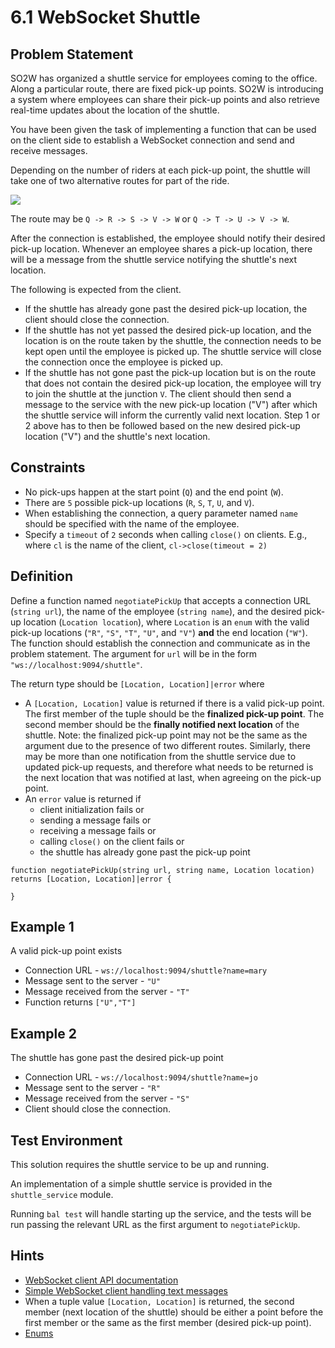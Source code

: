 # 6.1 WebSocket Shuttle

## Problem Statement

SO2W has organized a shuttle service for employees coming to the office. Along a particular route, there are fixed pick-up points. SO2W is introducing a system where employees can share their pick-up points and also retrieve real-time updates about the location of the shuttle.

You have been given the task of implementing a function that can be used on the client side to establish a WebSocket connection and send and receive messages.

Depending on the number of riders at each pick-up point, the shuttle will take one of two alternative routes for part of the ride.

<img src="Problem_6.1.png"/>

The route may be `Q -> R -> S -> V -> W` or `Q -> T -> U -> V -> W`.

After the connection is established, the employee should notify their desired pick-up location. Whenever an employee shares a pick-up location, there will be a message from the shuttle service notifying the shuttle's next location.

The following is expected from the client.

- If the shuttle has already gone past the desired pick-up location, the client should close the connection.
- If the shuttle has not yet passed the desired pick-up location, and the location is on the route taken by the shuttle, the connection needs to be kept open until the employee is picked up. The shuttle service will close the connection once the employee is picked up.
- If the shuttle has not gone past the pick-up location but is on the route that does not contain the desired pick-up location, the employee will try to join the shuttle at the junction `V`. The client should then send a message to the service with the new pick-up location ("V") after which the shuttle service will inform the currently valid next location. Step 1 or 2 above has to then be followed based on the new desired pick-up location ("V") and the shuttle's next location.

## Constraints

- No pick-ups happen at the start point (`Q`) and the end point (`W`).
- There are `5` possible pick-up locations (`R`, `S`, `T`, `U`, and `V`).
- When establishing the connection, a query parameter named `name` should be specified with the name of the employee.
- Specify a `timeout` of `2` seconds when calling `close()` on clients. E.g., where `cl` is the name of the client, `cl->close(timeout = 2)`

## Definition 

Define a function named `negotiatePickUp` that accepts a connection URL (`string url`), the name of the employee (`string name`), and the desired pick-up location (`Location location`), where `Location` is an `enum` with the valid pick-up locations (`"R"`, `"S"`, `"T"`, `"U"`, and `"V"`) **and** the end location (`"W"`). The function should establish the connection and communicate as in the problem statement. The argument for `url` will be in the form `"ws://localhost:9094/shuttle"`.

The return type should be `[Location, Location]|error` where

- A `[Location, Location]` value is returned if there is a valid pick-up point. The first member of the tuple should be the **finalized pick-up point**. The second member should be the **finally notified next location** of the shuttle. Note: the finalized pick-up point may not be the same as the argument due to the presence of two different routes. Similarly, there may be more than one notification from the shuttle service due to updated pick-up requests, and therefore what needs to be returned is the next location that was notified at last, when agreeing on the pick-up point.
- An `error` value is returned if
  - client initialization fails or
  - sending a message fails or
  - receiving a message fails or
  - calling `close()` on the client fails or
  - the shuttle has already gone past the pick-up point

```ballerina
function negotiatePickUp(string url, string name, Location location) returns [Location, Location]|error {

}
```

## Example 1

A valid pick-up point exists

- Connection URL - `ws://localhost:9094/shuttle?name=mary`
- Message sent to the server - `"U"`
- Message received from the server - `"T"`
- Function returns `["U","T"]`

## Example 2

The shuttle has gone past the desired pick-up point

- Connection URL - `ws://localhost:9094/shuttle?name=jo`
- Message sent to the server - `"R"`
- Message received from the server - `"S"`
- Client should close the connection.

## Test Environment

This solution requires the shuttle service to be up and running.

An implementation of a simple shuttle service is provided in the `shuttle_service` module. 

Running `bal test` will handle starting up the service, and the tests will be run passing the relevant URL as the first argument to `negotiatePickUp`.

## Hints

- [WebSocket client API documentation](https://lib.ballerina.io/ballerina/websocket/2.2.1/clients/Client)
- [Simple WebSocket client handling text messages](https://ballerina.io/learn/by-example/websocket-text-client.html)
- When a tuple value `[Location, Location]` is returned, the second member (next location of the shuttle) should be either a point before the first member or the same as the first member (desired pick-up point).
- [Enums](https://ballerina.io/learn/by-example/enumerations.html)
